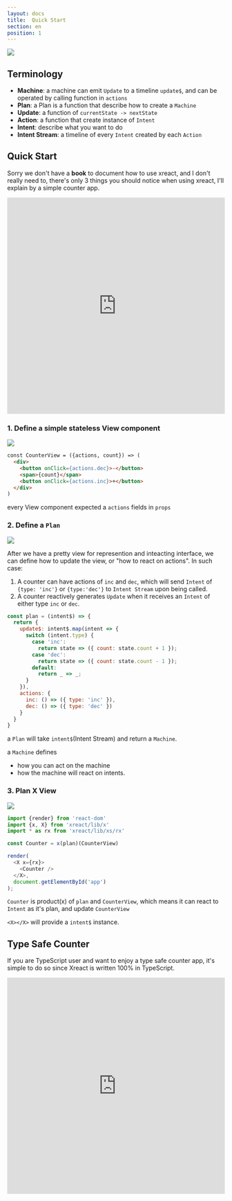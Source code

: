 ```yaml
---
layout: docs
title:  Quick Start
section: en
position: 1
---
```


![](https://www.evernote.com/l/ABcSUEkq5_xPTrWy_YdF5iM1Fxu14WMB7eAB/image.png)

## Terminology
- **Machine**: a machine can emit `Update` to a timeline `update$`, and can be operated by calling function in `actions`
- **Plan**: a Plan is a function that describe how to create a `Machine`
- **Update**: a function of `currentState -> nextState` 
- **Action**: a function that create instance of `Intent`
- **Intent**: describe what you want to do
- **Intent Stream**: a timeline of every `Intent` created by each `Action`

## Quick Start

Sorry we don't have a **book** to document how to use xreact, and I don't really need to,
there's only 3 things you should notice when using xreact, I'll explain by a simple counter app.

<iframe src="https://www.webpackbin.com/bins/-KsSVkmGpVrLlwylSrkE" frameborder="0" width="100%" height="500"></iframe>

### 1. Define a simple stateless View component

![](https://www.evernote.com/l/ABd-YTQc2FVBjqOEkpiFZDltPloti8a2Hq8B/image.png)

```html
const CounterView = ({actions, count}) => (
  <div>
    <button onClick={actions.dec}>-</button>
    <span>{count}</span>
    <button onClick={actions.inc}>+</button>
  </div>
)
```

every View component expected a `actions` fields in `props`

### 2. Define a `Plan`

![](https://www.evernote.com/l/ABeLlbr3vQNM_JKfcd_W4zfW262lxWJhOsMB/image.png)

After we have a pretty view for represention and inteacting interface, we can define how to update the view, or "how to react on actions". In such case:

1. A counter can have actions of `inc` and `dec`, which will send `Intent` of `{type: 'inc'}` or `{type:'dec'}` to `Intent Stream` upon being called.
2. A counter reactively generates `Update` when it receives an `Intent` of either type `inc` or `dec`.

```js
const plan = (intent$) => {
  return {
    update$: intent$.map(intent => {
      switch (intent.type) {
        case 'inc':
          return state => ({ count: state.count + 1 });
        case 'dec':
          return state => ({ count: state.count - 1 });
        default:
          return _ => _;
      }
    }),
    actions: {
      inc: () => ({ type: 'inc' }),
      dec: () => ({ type: 'dec' })
    }
  }
}
```
a `Plan` will take `intent$`(Intent Stream) and return a `Machine`.

a `Machine` defines

- how you can act on the machine 
- how the machine will react on intents.

### 3. Plan X View

![](https://www.evernote.com/l/ABdv2Ks5f7dNQKxyoz7Q1eB9Xm9vy3U11ZMB/image.png)

```js
import {render} from 'react-dom'
import {x, X} from 'xreact/lib/x'
import * as rx from 'xreact/lib/xs/rx'

const Counter = x(plan)(CounterView)

render(
  <X x={rx}>
    <Counter />
  </X>,
  document.getElementById('app')
);
```
`Counter` is product(x) of `plan` and `CounterView`, which means it can react to `Intent` as it's plan, and update `CounterView`

`<X></X>` will provide a `intent$` instance.


## Type Safe Counter

If you are TypeScript user and want to enjoy a type safe counter app, it's simple to do so since Xreact is written 100% in TypeScript.

<iframe src="https://www.webpackbin.com/bins/-KsSYQVTkFjd_MQon3b9" frameborder="0" width="100%" height="500"></iframe>
